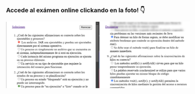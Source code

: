 ### Accede al exámen online clickando en la foto! :point_down:

[![Captura de web del examen](images/landing.png)](https://jotaaloud.github.io/Desarrollo_aplicaciones_multiplataforma/2DAM/Programacion%20de%20Servicios%20y%20Procesos/Primer%20trimestre/ExamenPSP/index.html)

